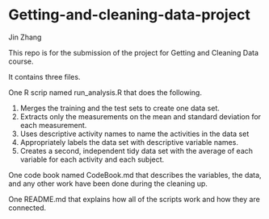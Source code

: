 Getting-and-cleaning-data-project
=================================
Jin Zhang

This repo is for the submission of the project for Getting and Cleaning Data course.

It contains three files.

One R scrip named run_analysis.R that does the following.
1. Merges the training and the test sets to create one data set.
2. Extracts only the measurements on the mean and standard deviation for each measurement. 
3. Uses descriptive activity names to name the activities in the data set
4. Appropriately labels the data set with descriptive variable names. 
5. Creates a second, independent tidy data set with the average of each variable for each activity and each subject.

One code book named CodeBook.md that describes the variables, the data, and any other work have been done during the cleaning up.

One README.md that explains how all of the scripts work and how they are connected.

 
